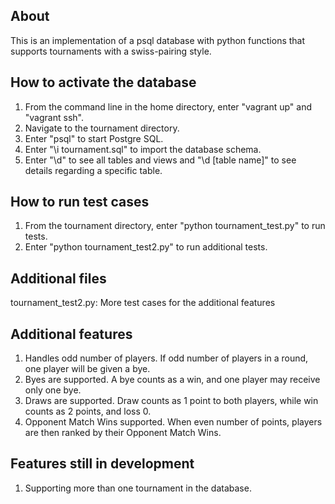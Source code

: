 ## About
This is an implementation of a psql database with python functions that supports tournaments with a swiss-pairing style.


## How to activate the database
1. From the command line in the home directory, enter "vagrant up" and "vagrant ssh".
2. Navigate to the tournament directory.
3. Enter "psql" to start Postgre SQL.
4. Enter "\i tournament.sql" to import the database schema.
5. Enter "\d" to see all tables and views and "\d [table name]" to see details regarding a specific table.

## How to run test cases
1. From the tournament directory, enter "python tournament_test.py" to run tests.
2. Enter "python tournament_test2.py" to run additional tests.

## Additional files
tournament_test2.py: More test cases for the additional features

## Additional features
1. Handles odd number of players. If odd number of players in a round, one player will be given a bye.
2. Byes are supported. A bye counts as a win, and one player may receive only one bye.
3. Draws are supported. Draw counts as 1 point to both players, while win counts as 2 points, and loss 0.
4. Opponent Match Wins supported. When even number of points, players are then ranked by their Opponent Match Wins.

## Features still in development
1. Supporting more than one tournament in the database.
